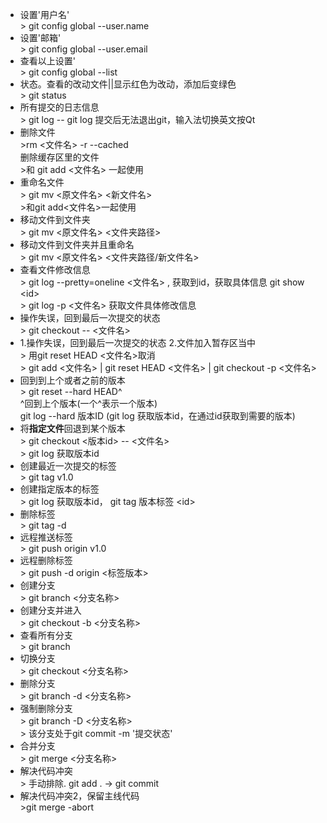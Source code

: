 - 设置'用户名' <br/>> git config global --user.name 
- 设置'邮箱' <br/>> git config global --user.email
- 查看以上设置' <br/>> git config global --list  
- 状态。查看的改动文件||显示红色为改动，添加后变绿色<br/>> git status
- 所有提交的日志信息<br/>> git log 
-- git log 提交后无法退出git，输入法切换英文按Qt<br/>
- 删除文件<br/>>rm <文件名> -r --cached <br/> 删除缓存区里的文件<br/>>和 git add <文件名> 一起使用
- 重命名文件<br/>> git mv <原文件名> <新文件名> <br/> >和git add<文件名>一起使用
- 移动文件到文件夹<br/>> git mv <原文件名> <文件夹路径>
- 移动文件到文件夹并且重命名<br/>> git mv <原文件名> <文件夹路径/新文件名>
- 查看文件修改信息<br/>> git log --pretty=oneline <文件名> , 获取到id，获取具体信息  git show \<id\><br/>> git log -p <文件名> 获取文件具体修改信息
- 操作失误，回到最后一次提交的状态<br/>> git checkout -- <文件名>
- 1.操作失误，回到最后一次提交的状态 2.文件加入暂存区当中<br/>> 用git reset HEAD <文件名>取消 <br/>> git add <文件名> | git reset HEAD <文件名> | git checkout -p <文件名>
- 回到到上个或者之前的版本<br/>> git reset --hard HEAD^<br/> ^回到上个版本(一个^表示一个版本)<br/> git log --hard 版本ID (git log 获取版本id，在通过id获取到需要的版本)
- 将<strong>指定文件</strong>回退到某个版本<br/>> git checkout <版本id> -- <文件名><br/>> git log 获取版本id
- 创建最近一次提交的标签<br/>> git tag v1.0 
- 创建指定版本的标签<br/> > git log 获取版本id， git tag  版本标签  \<id\>
- 删除标签<br/>> git tag -d 
- 远程推送标签<br/>> git push origin v1.0
- 远程删除标签<br/>> git push -d origin <标签版本>
- 创建分支<br/>> git branch <分支名称>
- 创建分支并进入<br/>> git checkout -b <分支名称>
- 查看所有分支<br/>> git branch
- 切换分支<br/>> git checkout <分支名称>
- 删除分支<br/>> git branch -d <分支名称>
- 强制删除分支<br/>> git branch -D <分支名称><br/>> 该分支处于git commit -m '提交状态'
- 合并分支<br/>> git merge <分支名称>
- 解决代码冲突<br/>> 手动排除. git add . -> git commit 
- 解决代码冲突2，保留主线代码<br/>>git merge -abort 
